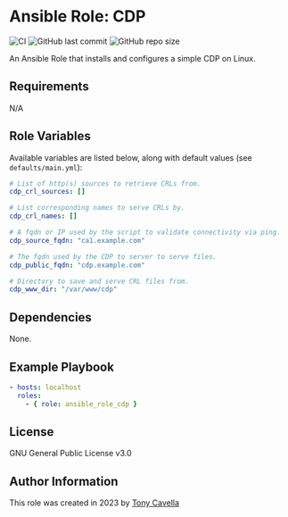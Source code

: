 # Ansible Role: CDP

![CI](https://github.com/acavella/ansible-role-cdp/actions/workflows/ci.yml/badge.svg)
![GitHub last commit](https://img.shields.io/github/last-commit/acavella/ansible-role-cdp)
![GitHub repo size](https://img.shields.io/github/repo-size/acavella/ansible-role-cdp)

An Ansible Role that installs and configures a simple CDP on Linux.

## Requirements

N/A

## Role Variables

Available variables are listed below, along with default values (see `defaults/main.yml`):

```yaml
# List of http(s) sources to retrieve CRLs from.
cdp_crl_sources: []

# List corresponding names to serve CRLs by.
cdp_crl_names: []

# A fqdn or IP used by the script to validate connectivity via ping.
cdp_source_fqdn: "ca1.example.com"

# The fqdn used by the CDP to server to serve files.
cdp_public_fqdn: "cdp.example.com"

# Directory to save and serve CRL files from.
cdp_www_dir: "/var/www/cdp"
```

## Dependencies

None.

## Example Playbook

```yaml
- hosts: localhost
  roles:
    - { role: ansible_role_cdp }
```
## License

GNU General Public License v3.0

## Author Information

This role was created in 2023 by [Tony Cavella](https://www.cavella.com/)
